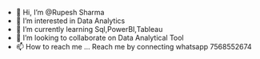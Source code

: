 - 👋 Hi, I’m @Rupesh Sharma
- 👀 I’m interested in Data Analytics
- 🌱 I’m currently learning Sql,PowerBI,Tableau
- 💞️ I’m looking to collaborate on Data Analytical Tool
- 📫 How to reach me ... Reach me by connecting whatsapp 7568552674

<!---
Rupeshs534/Rupeshs534 is a ✨ special ✨ repository because its `README.md` (this file) appears on your GitHub profile.
You can click the Preview link to take a look at your changes.
--->
